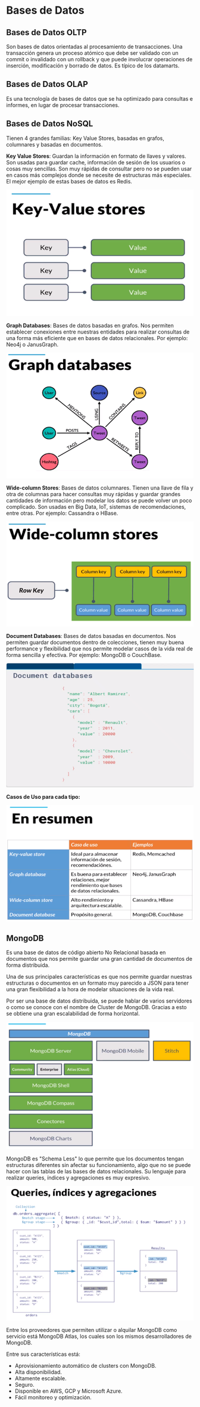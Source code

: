 # Bases de Datos

## Bases de Datos OLTP

Son bases de datos orientadas al procesamiento de transacciones. Una transacción genera un proceso atómico que debe ser validado con un commit o invalidado con un rollback y que puede involucrar operaciones de inserción, modificación y borrado de datos. Es típico de los datamarts.

## Bases de Datos OLAP

Es una tecnología de bases de datos que se ha optimizado para consultas e informes, en lugar de procesar transacciones.

## Bases de Datos NoSQL

Tienen 4 grandes familias: Key Value Stores, basadas en grafos, columnares y basadas en documentos.

**Key Value Stores**: Guardan la información en formato de llaves y valores. Son usadas para guardar cache, información de sesión de los usuarios o cosas muy sencillas. Son muy rápidas de consultar pero no se pueden usar en casos más complejos donde se necesite de estructuras más especiales. El mejor ejemplo de estas bases de datos es Redis.

![key-value-stores](/pictures/key-value-stores.PNG)

**Graph Databases**: Bases de datos basadas en grafos. Nos permiten establecer conexiones entre nuestras entidades para realizar consultas de una forma más eficiente que en bases de datos relacionales. Por ejemplo: Neo4j o JanusGraph.

![graph-databases](/pictures/graph-databases.PNG)

**Wide-column Stores**: Bases de datos columnares. Tienen una llave de fila y otra de columnas para hacer consultas muy rápidas y guardar grandes cantidades de información pero modelar los datos se puede volver un poco complicado. Son usadas en Big Data, IoT, sistemas de recomendaciones, entre otras. Por ejemplo: Cassandra o HBase.

![wide-column-stores](/pictures/wide-column-stores.PNG)

**Document Databases**: Bases de datos basadas en documentos. Nos permiten guardar documentos dentro de colecciones, tienen muy buena performance y flexibilidad que nos permite modelar casos de la vida real de forma sencilla y efectiva. Por ejemplo: MongoDB o CouchBase.

![document-databases](/pictures/document-databases.PNG)

**Casos de Uso para cada tipo:**

![databases-resume](/pictures/databases-resume.PNG)

## MongoDB

Es una base de datos de código abierto No Relacional basada en documentos que nos permite guardar una gran cantidad de documentos de forma distribuida.

Una de sus principales características es que nos permite guardar nuestras estructuras o documentos en un formato muy parecido a JSON para tener una gran flexibilidad a la hora de modelar situaciones de la vida real.

Por ser una base de datos distribuida, se puede hablar de varios servidores o como se conoce con el nombre de Cluster de MongoDB. Gracias a esto se obtiene una gran escalabilidad de forma horizontal.

![mongodb-structure](/pictures/mongodb-structure.PNG)

MongoDB es "Schema Less" lo que permite que los documentos tengan estructuras diferentes sin afectar su funcionamiento, algo que no se puede hacer con las tablas de las bases de datos relacionales. Su lenguaje para realizar queries, índices y agregaciones es muy expresivo.

![mongodb-queries](/pictures/mongodb-queries.PNG)

Entre los proveedores que permiten utilizar o alquilar MongoDB como servicio está MongoDB Atlas, los cuales son los mismos desarrolladores de MongoDB.

Entre sus características está:

* Aprovisionamiento automático de clusters con MongoDB.
* Alta disponibilidad.
* Altamente escalable.
* Seguro.
* Disponible en AWS, GCP y Microsoft Azure.
* Fácil monitoreo y optimización.



